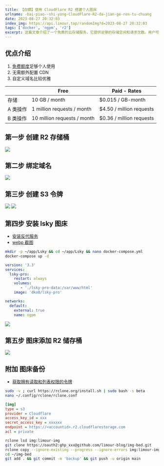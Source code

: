 ```yaml
---
title: 【白嫖】使用 CloudFlare R2 搭建个人图床
urlname: -bai-piao--shi-yong-CloudFlare-R2-da-jian-ge-ren-tu-chuang
date: 2023-08-27 20:32:03
index_img: https://api.limour.top/randomImg?d=2023-08-27 20:32:03
tags: ['docker', 'ngpm', 'r2']
excerpt: 这篇文章介绍了一个免费的云存储服务，它提供足够的存储空间和请求次数。用户可以自定义域名，并且无需额外配置CDN。文章还提供了创建存储桶、绑定域名、创建S3令牌、安装图床等步骤的详细说明。
---
```

## 优点介绍
1. [免费额度](https://developers.cloudflare.com/r2/pricing)足够个人使用
2. 无需额外配置 CDN
3. 自定义域名比较优雅

| | Free | Paid - Rates |
| --- | --- | ---|
|存储|	10 GB / month|	$0.015 / GB-month|
|A 类操作|	1 million requests / month|	$4.50 / million requests|
|B 类操作|	10 million requests / month|	$0.36 / million requests|
## 第一步 创建 R2 存储桶
![](https://img.limour.top/2023/08/30/64ef37a2c526d.webp)
## 第二步 绑定域名
![](https://img.limour.top/2023/08/30/64ef37b37d756.webp)
## 第三步 创建 S3 令牌
![](https://img.limour.top/2023/08/30/64ef37c016b9e.webp)
![](https://img.limour.top/2023/08/30/64ef37d2350a2.webp)
## 第四步 安装 lsky 图床
+ [安装反代服务](/Docker-bu-shu-Nginx-Proxy-Manager)
+ [webp 截图](/WEBP-jie-tu-gong-ju-ShareX--imagemagick)
```bash
mkdir -p ~/app/Lsky && cd ~/app/Lsky && nano docker-compose.yml
docker-compose up -d
```
```yml
version: '3.3'
services:
  lsky-pro:
    restart: always
    volumes:
       - './lsky-pro-data:/var/www/html'
    image: 'dko0/lsky-pro'

networks:
  default:
    external: true
    name: ngpm
```
![](https://img.limour.top/2023/08/30/64ef37e438a8d.webp)
## 第五步 图床添加 R2 储存桶
![](https://img.limour.top/2023/08/30/64ef37f072cfd.webp)
## 附加 图床备份
+ [获取拥有读取和列表权限的令牌](https://developers.cloudflare.com/r2/examples/rclone/)
```bash
sudo -v ; curl https://rclone.org/install.sh | sudo bash -s beta
nano ~/.config/rclone/rclone.conf 
```
```ini
[img]
type = s3
provider = Cloudflare
access_key_id = xxx
secret_access_key = xxxxxx
endpoint = https://<accountid>.r2.cloudflarestorage.com
acl = private
```
```bash
rclone lsd img:limour-img
git clone https://oauth2:ghp_xxx@github.com/limour-blog/img-bed.git
rclone copy --ignore-existing --progress --ignore-errors img:limour-img ~/img-bed
cd ~/img-bed
git add . && git commit -m 'backup' && git push -u origin main
```